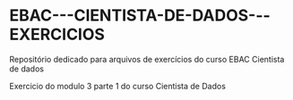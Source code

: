 # EBAC---CIENTISTA-DE-DADOS---EXERCICIOS
Repositório dedicado para arquivos de exercícios do curso EBAC Cientista de dados

Exercicio do modulo 3 parte 1 do curso Cientista de Dados
